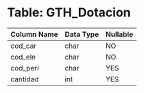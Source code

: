 # Table: GTH_Dotacion

| Column Name | Data Type | Nullable |
|-------------|-----------|----------|
| cod_car | char | NO |
| cod_ele | char | NO |
| cod_peri | char | YES |
| cantidad | int | YES |
